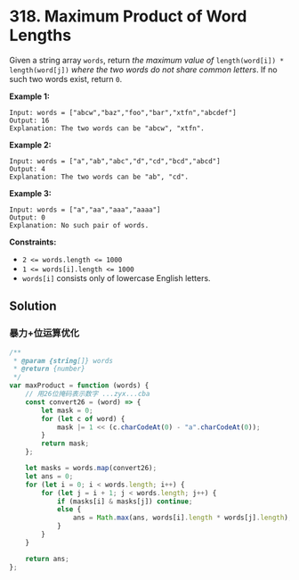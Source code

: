 # 318. Maximum Product of Word Lengths

Given a string array `words`, return _the maximum value of_ `length(word[i]) * length(word[j])` _where the two words do not share common letters_. If no such two words exist, return `0`.

**Example 1:**

```
Input: words = ["abcw","baz","foo","bar","xtfn","abcdef"]
Output: 16
Explanation: The two words can be "abcw", "xtfn".
```

**Example 2:**

```
Input: words = ["a","ab","abc","d","cd","bcd","abcd"]
Output: 4
Explanation: The two words can be "ab", "cd".
```

**Example 3:**

```
Input: words = ["a","aa","aaa","aaaa"]
Output: 0
Explanation: No such pair of words.
```

**Constraints:**

-   `2 <= words.length <= 1000`
-   `1 <= words[i].length <= 1000`
-   `words[i]` consists only of lowercase English letters.

## Solution

### 暴力+位运算优化

```javascript
/**
 * @param {string[]} words
 * @return {number}
 */
var maxProduct = function (words) {
    // 用26位掩码表示数字 ...zyx...cba
    const convert26 = (word) => {
        let mask = 0;
        for (let c of word) {
            mask |= 1 << (c.charCodeAt(0) - "a".charCodeAt(0));
        }
        return mask;
    };

    let masks = words.map(convert26);
    let ans = 0;
    for (let i = 0; i < words.length; i++) {
        for (let j = i + 1; j < words.length; j++) {
            if (masks[i] & masks[j]) continue;
            else {
                ans = Math.max(ans, words[i].length * words[j].length);
            }
        }
    }

    return ans;
};
```
